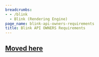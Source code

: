 ```yaml
---
breadcrumbs:
- - /blink
  - Blink (Rendering Engine)
page_name: blink-api-owners-requirements
title: Blink API OWNERS Requirements
---
```


## [Moved here](/blink/guidelines/api-owners/requirements)